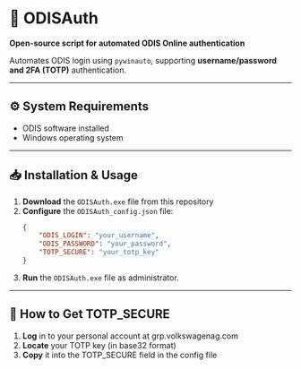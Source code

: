 # 🔑 ODISAuth

**Open-source script for automated ODIS Online authentication**

Automates ODIS login using `pywinauto`, supporting **username/password and 2FA (TOTP)** authentication.

---

## ⚙️ System Requirements
- ODIS software installed
- Windows operating system

---

## 📥 Installation & Usage

1. **Download** the `ODISAuth.exe` file from this repository
2. **Configure** the `ODISAuth_config.json` file:
   ```json
   {
       "ODIS_LOGIN": "your_username",
       "ODIS_PASSWORD": "your_password",
       "TOTP_SECURE": "your_totp_key"
   }
   ```
3. **Run** the `ODISAuth.exe` file as administrator.

---

## 🔑 How to Get TOTP_SECURE
1. **Log** in to your personal account at grp.volkswagenag.com
2. **Locate** your TOTP key (in base32 format)
3. **Copy** it into the TOTP_SECURE field in the config file
